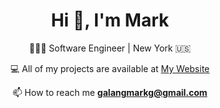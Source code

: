 <!-- ### Hi there 👋 -->

<!--
**markgalang/markgalang** is a ✨ _special_ ✨ repository because its `README.md` (this file) appears on your GitHub profile.

Here are some ideas to get you started:

- 🔭 I’m currently working on ...
- 🌱 I’m currently learning ...
- 👯 I’m looking to collaborate on ...
- 🤔 I’m looking for help with ...
- 💬 Ask me about ...
- 📫 How to reach me: ...
- 😄 Pronouns: ...
- ⚡ Fun fact: ...
-->
<h1 align="center">Hi 👋, I'm Mark</h1>
  <p align="center">👨🏻‍💻 Software Engineer | New York 🇺🇸 </p>
 <p align="center">💻 All of my projects are available at <a target="_blank" rel="noopener noreferrer" href="https://markgalang.netlify.app">My Website </a></p>

 <p align="center" >📫 How to reach me <strong><a href="mailto:galangmarkg@gmail.com">galangmarkg@gmail.com</a></strong> </p>
